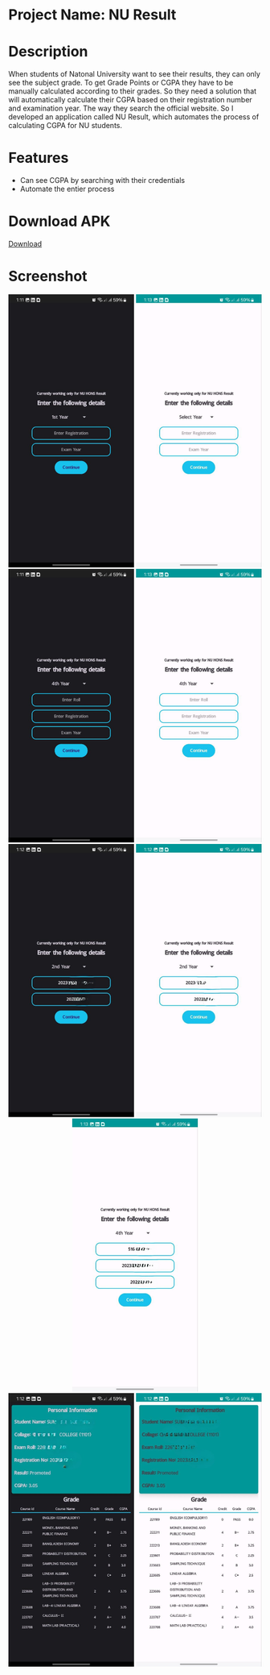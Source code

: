 # Project Name: NU Result

# Description
  When students of Natonal University want to see their results, they can only see the subject grade. To get Grade Points or CGPA they have to be manually calculated according to their grades. So they need a solution that will automatically calculate their CGPA based on their registration number and examination year. The way they search the official website.
 So I developed an application called NU Result, which automates the process of calculating CGPA for NU students.

# Features
  - Can see CGPA by searching with their credentials
  - Automate the entier process
    

# Download APK
 <a href="https://github.com/mdabdulkayum/NU_Result/releases/download/v1.0.0/NU.Result.apk"> Download </a>

# Screenshot

<p align="center">
  <img width="250"  src="https://github.com/mdabdulkayum/NU_Result/blob/main/screenshorts/home1_dark.jpg">
  <img width="250" src="https://github.com/mdabdulkayum/NU_Result/blob/main/screenshorts/home1_light.jpg">

  </br>
  
  <img width="250" src="https://github.com/mdabdulkayum/NU_Result/blob/main/screenshorts/home2_dark.jpg">
  <img width="250" src="https://github.com/mdabdulkayum/NU_Result/blob/main/screenshorts/home2_light.jpg">

  </br>

  
  <img width="250" src="https://github.com/mdabdulkayum/NU_Result/blob/main/screenshorts/search1_dark.jpg">
  <img width="250" src="https://github.com/mdabdulkayum/NU_Result/blob/main/screenshorts/search1_light.jpg">
  <img width="250" src="https://github.com/mdabdulkayum/NU_Result/blob/main/screenshorts/search0_light.jpg">

  </br>
  <img width="250" src="https://github.com/mdabdulkayum/NU_Result/blob/main/screenshorts/result_dark.jpg">
  <img width="250" src="https://github.com/mdabdulkayum/NU_Result/blob/main/screenshorts/result_light.jpg">

</p>
